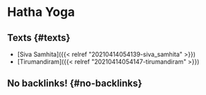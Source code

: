 # Hatha Yoga


## Texts {#texts}

-   [Siva Samhita]({{< relref "20210414054139-siva_samhita" >}})
-   [Tirumandiram]({{< relref "20210414054147-tirumandiram" >}})


## No backlinks! {#no-backlinks}

